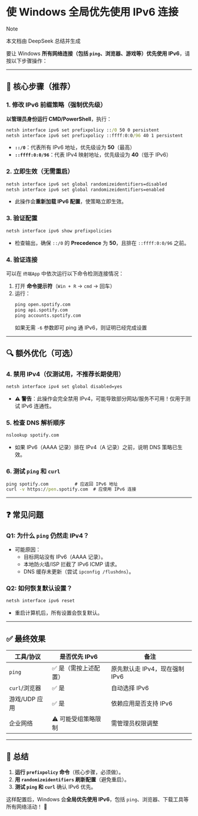 # **使 Windows 全局优先使用 IPv6 连接**
> [!note]
> 本文档由 DeepSeek 总结并生成

要让 Windows **所有网络连接（包括 `ping`、浏览器、游戏等）优先使用 IPv6**，请按以下步骤操作：

---

## **📌 核心步骤（推荐）**
### **1. 修改 IPv6 前缀策略（强制优先级）**
**以管理员身份运行 CMD/PowerShell**，执行：
```cmd
netsh interface ipv6 set prefixpolicy ::/0 50 0 persistent
netsh interface ipv6 set prefixpolicy ::ffff:0:0/96 40 1 persistent
```
- **`::/0`**：代表所有 IPv6 地址，优先级设为 **50**（最高）
- **`::ffff:0:0/96`**：代表 IPv4 映射地址，优先级设为 **40**（低于 IPv6）

### **2. 立即生效（无需重启）**
```cmd
netsh interface ipv6 set global randomizeidentifiers=disabled
netsh interface ipv6 set global randomizeidentifiers=enabled
```
- 此操作会**重新加载 IPv6 配置**，使策略立即生效。

### **3. 验证配置**
```cmd
netsh interface ipv6 show prefixpolicies
```
- 检查输出，确保 `::/0` 的 **Precedence** 为 **50**，且排在 `::ffff:0:0/96` 之前。

### **4. 验证连接**
可以在 `终端App` 中依次运行以下命令检测连接情况：
1. 打开 **命令提示符**（`Win + R` → `cmd` → 回车）
2. 运行：
    ```cmd
    ping open.spotify.com
    ping api.spotify.com
    ping accounts.spotify.com
    ```
    如果无需 `-6` 参数即可 ping 通 IPv6，则证明已经完成设置

---

## **🔍 额外优化（可选）**
### **4. 禁用 IPv4（仅测试用，不推荐长期使用）**
```cmd
netsh interface ipv4 set global disabled=yes
```
- **⚠️ 警告**：此操作会完全禁用 IPv4，可能导致部分网站/服务不可用！仅用于测试 IPv6 连通性。

### **5. 检查 DNS 解析顺序**
```cmd
nslookup spotify.com
```
- 如果 IPv6（AAAA 记录）排在 IPv4（A 记录）之前，说明 DNS 策略已生效。

### **6. 测试 `ping` 和 `curl`**
```cmd
ping spotify.com          # 应返回 IPv6 地址
curl -v https://pen.spotify.com  # 应使用 IPv6 连接
```

---

## **❓ 常见问题**
### **Q1: 为什么 `ping` 仍然走 IPv4？**
- 可能原因：
  - 目标网站没有 IPv6（AAAA 记录）。
  - 本地防火墙/ISP 拦截了 IPv6 ICMP 请求。
  - DNS 缓存未更新（尝试 `ipconfig /flushdns`）。

### **Q2: 如何恢复默认设置？**
```cmd
netsh interface ipv6 reset
```
- 重启计算机后，所有设置会恢复默认。

---

## **✅ 最终效果**
| 工具/协议       | 是否优先 IPv6          | 备注                          |
|----------------|-----------------------|-----------------------------|
| `ping`         | ✅ 是（需按上述配置）     | 原先默认走 IPv4，现在强制 IPv6   |
| `curl`/浏览器   | ✅ 是                 | 自动选择 IPv6                 |
| 游戏/UDP 应用   | ✅ 是                 | 依赖应用是否支持 IPv6           |
| 企业网络        | ⚠️ 可能受组策略限制     | 需管理员权限调整               |

---

## **📜 总结**
1. **运行 `prefixpolicy` 命令**（核心步骤，必须做）。
2. **用 `randomizeidentifiers` 刷新配置**（避免重启）。
3. **测试 `ping` 和 `curl`** 确认 IPv6 优先。

这样配置后，Windows 会**全局优先使用 IPv6**，包括 `ping`、浏览器、下载工具等所有网络活动！ 🚀